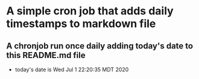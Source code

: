 A simple cron job that adds daily timestamps to markdown file
============================================================
## A chronjob run once daily adding today's date to this README.md file
* today's date is Wed Jul  1 22:20:35 MDT 2020
